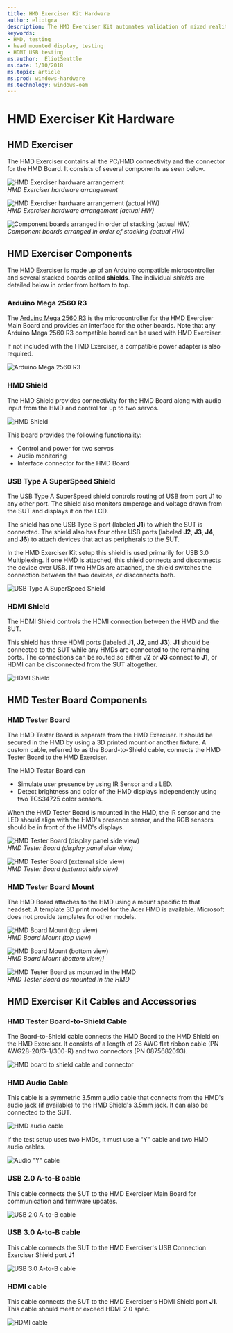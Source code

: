 ```yaml
---
title: HMD Exerciser Kit Hardware
author: eliotgra
description: The HMD Exerciser Kit automates validation of mixed reality (MR) head mounted displays (HMDs) and PCs.
keywords:
- HMD, testing
- head mounted display, testing
- HDMI USB testing 
ms.author:  EliotSeattle
ms.date: 1/10/2018
ms.topic: article
ms.prod: windows-hardware
ms.technology: windows-oem
---
```


# HMD Exerciser Kit Hardware

## HMD Exerciser

The HMD Exerciser contains all the PC/HMD connectivity and the connector
for the HMD Board. It consists of several components as seen below.

![HMD Exerciser hardware arrangement](images/image004.png)<br>*HMD Exerciser hardware arrangement*

![HMD Exerciser hardware arrangement (actual HW)](images/image005.jpg)<br>*HMD Exerciser hardware arrangement (actual HW)*

![Component boards arranged in order of stacking (actual HW)](images/image006.jpg)<br>*Component boards arranged in order of stacking (actual HW)*

## HMD Exerciser Components

The HMD Exerciser is made up of an Arduino compatible microcontroller
and several stacked boards called **shields**. The individual
*shields* are detailed below in order from bottom to top.

### Arduino Mega 2560 R3

The [Arduino Mega 2560
R3](http://go.microsoft.com/fwlink/p/?LinkId=733526) is the
microcontroller for the HMD Exerciser Main Board and provides an
interface for the other boards. Note that any Arduino Mega 2560 R3
compatible board can be used with HMD Exerciser.

If not included with the HMD Exerciser, a compatible power adapter is
also required.

![Arduino Mega 2560 R3](images/image007.png)    


### HMD Shield

The HMD Shield provides connectivity for the HMD Board along with audio
input from the HMD and control for up to two servos.

![HMD Shield](images/image008.jpg)  

This board provides the following functionality:

-   Control and power for two servos
-   Audio monitoring
-   Interface connector for the HMD Board

### USB Type A SuperSpeed Shield

The USB Type A SuperSpeed shield controls routing of USB from port J1 to
any other port. The shield also monitors amperage and voltage drawn from
the SUT and displays it on the LCD.

The shield has one USB Type B port (labeled **J1**) to which the SUT is
connected. The shield also has four other USB ports (labeled **J2**,
**J3**, **J4**, and **J6**) to attach devices that act as peripherals to
the SUT.

In the HMD Exerciser Kit setup this shield is used primarily for USB 3.0
Multiplexing. If one HMD is attached, this shield connects and
disconnects the device over USB. If two HMDs are attached, the shield
switches the connection between the two devices, or disconnects both.

![USB Type A SuperSpeed Shield](images/image009.jpg)  

### HDMI Shield

The HDMI Shield controls the HDMI connection between the HMD and the
SUT.

This shield has three HDMI ports (labeled **J1**, **J2**, and **J3**).
**J1** should be connected to the SUT while any HMDs are connected to
the remaining ports. The connections can be routed so either **J2** or
**J3** connect to **J1**, or HDMI can be disconnected from the SUT
altogether.

![HDMI Shield](images/image010.jpg)  

## HMD Tester Board Components

### HMD Tester Board

The HMD Tester Board is separate from the HMD Exerciser. It should be
secured in the HMD by using a 3D printed mount or another fixture. A custom
cable, referred to as the Board-to-Shield cable, connects the HMD Tester
Board to the HMD Exerciser.

The HMD Tester Board can

-   Simulate user presence by using IR Sensor and a LED.
-   Detect brightness and color of the HMD displays independently using two TCS34725 color sensors.

When the HMD Tester Board is mounted in the HMD, the IR sensor and the LED should align with the HMD's presence sensor, and the RGB sensors should be in front of the HMD's displays.

![HMD Tester Board (display panel side view)](images/image011.jpg)<br>*HMD Tester Board (display panel side view)*

![HMD Tester Board (external side view)](images/image013.jpg)<br>*HMD Tester Board (external side view)*

### HMD Tester Board Mount

The HMD Board attaches to the HMD using a mount specific to that
headset. A template 3D print model for the Acer HMD is available.
Microsoft does not provide templates for other models.

![HMD Board Mount (top view)](images/image015.jpg)<br>*HMD Board Mount (top view)* 

![HMD Board Mount (bottom view)](images/image016.jpg)<br>*HMD Board Mount (bottom view)]*

![HMD Tester Board as mounted in the HMD](images/image017.jpg)<br>*HMD Tester Board as mounted in the HMD*


## HMD Exerciser Kit Cables and Accessories

### HMD Tester Board-to-Shield Cable

The Board-to-Shield cable connects the HMD Board to the HMD Shield on the HMD
Exerciser. It consists of a length of 28 AWG flat ribbon cable (PN
AWG28-20/G-1/300-R) and two connectors (PN 0875682093).

![HMD board to shield cable and connector](images/image018.jpg)  

### HMD Audio Cable

This cable is a symmetric 3.5mm audio cable that connects from the HMD's
audio jack (if available) to the HMD Shield's 3.5mm jack. It can also be
connected to the SUT.

![HMD audio cable](images/image019.jpg)  


If the test setup uses two HMDs, it must use a "Y" cable and two HMD
audio cables.

![Audio "Y" cable](images/image020.jpg)  


### USB 2.0 A-to-B cable

This cable connects the SUT to the HMD Exerciser Main Board for
communication and firmware updates.

![USB 2.0 A-to-B cable](images/image021.jpg)  

### USB 3.0 A-to-B cable

This cable connects the SUT to the HMD Exerciser's USB Connection
Exerciser Shield port **J1**

![USB 3.0 A-to-B cable](images/image022.jpg)  

### HDMI cable

This cable connects the SUT to the HMD Exerciser's HDMI Shield port
**J1**. This cable should meet or exceed HDMI 2.0 spec.

![HDMI cable](images/image023.jpg)  